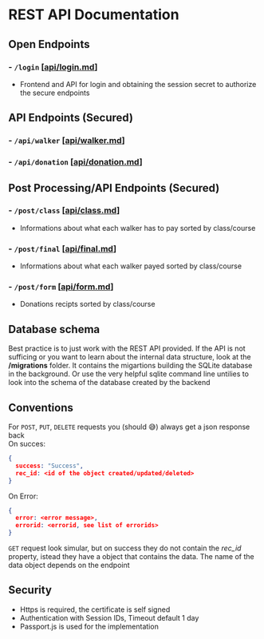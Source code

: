# REST API Documentation

## Open Endpoints

### - `/login` [[api/login.md](api/login.md)]   
* Frontend and API for login and obtaining the session secret to authorize the secure endpoints  

## API Endpoints (Secured)

### - `/api/walker` [[api/walker.md](api/waker.md)]
### - `/api/donation` [[api/donation.md](api/donation.md)]

## Post Processing/API Endpoints (Secured)

### - `/post/class` [[api/class.md](api/class.md)]
* Informations about what each walker has to pay sorted by class/course

### - `/post/final` [[api/final.md](api/final.md)]
* Informations about what each walker payed sorted by class/course

### - `/post/form` [[api/form.md](api/form.md)]
* Donations recipts sorted by class/course

## Database schema
Best practice is to just work with the REST API provided.
If the API is not sufficing or you want to learn about the internal data structure,
look at the **/migrations** folder. It contains the migartions building the SQLite database in the background.
Or use the very helpful sqlite command line untilies to look into the schema of the database created by the backend 
## Conventions

For `POST`, `PUT`, `DELETE` requests you (should 😅) always get a json response back  
On succes:
```json
{
  success: "Success",
  rec_id: <id of the object created/updated/deleted>
}
```  
On Error:
```json
{
  error: <error message>,
  errorid: <errorid, see list of errorids>
}
```
`GET` request look simular, but on success they do not contain the *rec_id* property, istead they have a object that contains the data.
The name of the data object depends on the endpoint

## Security

* Https is required, the certificate is self signed
* Authentication with Session IDs, Timeout default 1 day
* Passport.js is used for the implementation